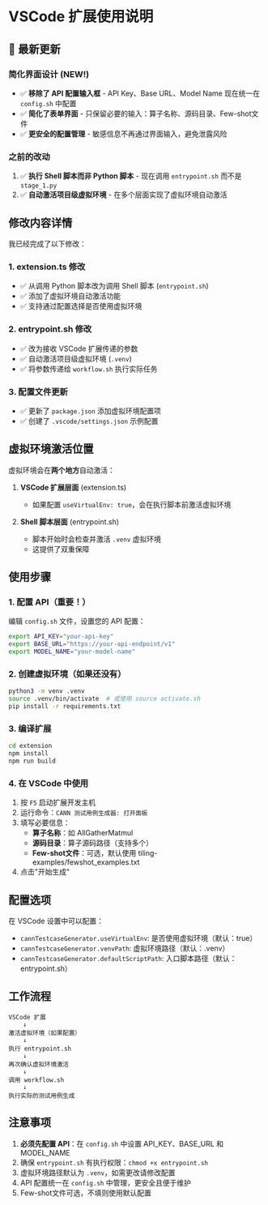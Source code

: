 # VSCode 扩展使用说明

## 🎯 最新更新

### 简化界面设计 (NEW!)
- ✅ **移除了 API 配置输入框** - API Key、Base URL、Model Name 现在统一在 `config.sh` 中配置
- ✅ **简化了表单界面** - 只保留必要的输入：算子名称、源码目录、Few-shot文件
- ✅ **更安全的配置管理** - 敏感信息不再通过界面输入，避免泄露风险

### 之前的改动
1. ✅ **执行 Shell 脚本而非 Python 脚本** - 现在调用 `entrypoint.sh` 而不是 `stage_1.py`
2. ✅ **自动激活项目级虚拟环境** - 在多个层面实现了虚拟环境自动激活

## 修改内容详情

我已经完成了以下修改：

### 1. **extension.ts 修改**
- ✅ 从调用 Python 脚本改为调用 Shell 脚本 (`entrypoint.sh`)
- ✅ 添加了虚拟环境自动激活功能
- ✅ 支持通过配置选择是否使用虚拟环境

### 2. **entrypoint.sh 修改**
- ✅ 改为接收 VSCode 扩展传递的参数
- ✅ 自动激活项目级虚拟环境 (`.venv`)
- ✅ 将参数传递给 `workflow.sh` 执行实际任务

### 3. **配置文件更新**
- ✅ 更新了 `package.json` 添加虚拟环境配置项
- ✅ 创建了 `.vscode/settings.json` 示例配置

## 虚拟环境激活位置

虚拟环境会在**两个地方**自动激活：

1. **VSCode 扩展层面** (extension.ts)
   - 如果配置 `useVirtualEnv: true`，会在执行脚本前激活虚拟环境
   
2. **Shell 脚本层面** (entrypoint.sh)
   - 脚本开始时会检查并激活 `.venv` 虚拟环境
   - 这提供了双重保障

## 使用步骤

### 1. 配置 API（重要！）
编辑 `config.sh` 文件，设置您的 API 配置：
```bash
export API_KEY="your-api-key"
export BASE_URL="https://your-api-endpoint/v1"
export MODEL_NAME="your-model-name"
```

### 2. 创建虚拟环境（如果还没有）
```bash
python3 -m venv .venv
source .venv/bin/activate  # 或使用 source activate.sh
pip install -r requirements.txt
```

### 3. 编译扩展
```bash
cd extension
npm install
npm run build
```

### 4. 在 VSCode 中使用
1. 按 `F5` 启动扩展开发主机
2. 运行命令：`CANN 测试用例生成器: 打开面板`
3. 填写必要信息：
   - **算子名称**：如 AllGatherMatmul
   - **源码目录**：算子源码路径（支持多个）
   - **Few-shot文件**：可选，默认使用 tiling-examples/fewshot_examples.txt
4. 点击"开始生成"

## 配置选项

在 VSCode 设置中可以配置：

- `cannTestcaseGenerator.useVirtualEnv`: 是否使用虚拟环境（默认：true）
- `cannTestcaseGenerator.venvPath`: 虚拟环境路径（默认：.venv）
- `cannTestcaseGenerator.defaultScriptPath`: 入口脚本路径（默认：entrypoint.sh）

## 工作流程

```
VSCode 扩展
    ↓
激活虚拟环境（如果配置）
    ↓
执行 entrypoint.sh
    ↓
再次确认虚拟环境激活
    ↓
调用 workflow.sh
    ↓
执行实际的测试用例生成
```

## 注意事项

1. **必须先配置 API**：在 `config.sh` 中设置 API_KEY、BASE_URL 和 MODEL_NAME
2. 确保 `entrypoint.sh` 有执行权限：`chmod +x entrypoint.sh`
3. 虚拟环境路径默认为 `.venv`，如需更改请修改配置
4. API 配置统一在 `config.sh` 中管理，更安全且便于维护
5. Few-shot文件可选，不填则使用默认配置

